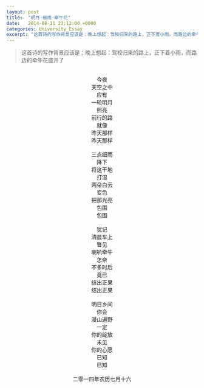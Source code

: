 ```yaml
---
layout: post
title:  "明月·细雨·牵牛花"
date:   2014-08-11 23:12:00 +0000
categories: University_Essay
excerpt: "这首诗的写作背景应该是：晚上想起：驾校归来的路上，正下着小雨，而路边的牵牛花盛开了。今夜，天空之中，应有 一轮明月，照亮前行的路"
---
```


<div>
<blockquote class="quote-style">
这首诗的写作背景应该是：晚上想起：驾校归来的路上，正下着小雨，而路边的牵牛花盛开了
</blockquote>
<br>
</div>

<div align='center'>
今夜<br>
天空之中<br>
应有<br>
一轮明月<br>
照亮<br>
前行的路<br>
就像<br>
昨天那样<br>
昨天那样<br>
<br>
三点细雨<br>
降下<br>
将这干地<br>
打湿<br>
两朵白云<br>
变色<br>
把那光亮<br>
包围<br>
包围<br>
<br>
犹记<br>
清晨车上<br>
瞥见<br>
喇叭牵牛<br>
怎奈<br>
不多时后<br>
竟已<br>
结出正果<br>
结出正果<br>
<br>
明日乡间<br>
你会<br>
漫山遍野<br>
一定<br>
你的绽放<br>
未见<br>
你的心愿<br>
已知<br>
已知<br>
<br>
二零一四年农历七月十六<br>
</div>